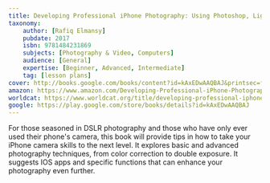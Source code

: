 ```yaml
---
title: Developing Professional iPhone Photography: Using Photoshop, Lightroom, and other iOS and Desktop Apps to Create and Edit Photos
taxonomy:
	author: [Rafiq Elmansy]
	pubdate: 2017
	isbn: 9781484231869
	subjects: [Photography & Video, Computers]
	audience: [General]
	expertise: [Beginner, Advanced, Intermediate]
	tag: [lesson plans]
cover: http://books.google.com/books/content?id=kAxEDwAAQBAJ&printsec=frontcover&img=1&zoom=1&edge=curl&source=gbs_api
amazon: https://www.amazon.com/Developing-Professional-iPhone-Photography-Photoshop/dp/1484231856/ref=sr_1_1?keywords=Developing+Professional+iPhone+Photography%3A+Using+Photoshop%2C+Lightroom%2C+and+other+iOS+and+Desktop+Apps+to+Create+and+Edit+Photos&qid=1571673091&sr=8-1
worldcat: https://www.worldcat.org/title/developing-professional-iphone-photography-using-photoshop-lightroom-and-other-ios-and-desktop-apps-to-create-and-edit-photos/oclc/1017098715&referer=brief_results
google: https://play.google.com/store/books/details?id=kAxEDwAAQBAJ
---
```

For those seasoned in DSLR photography and those who have only ever used their phone's camera, this book will provide tips in how to take your iPhone camera skills to the next level.  It explores basic and advanced photography techniques, from color correction to double exposure.  It suggests IOS apps and specific functions that can enhance your photography even further.